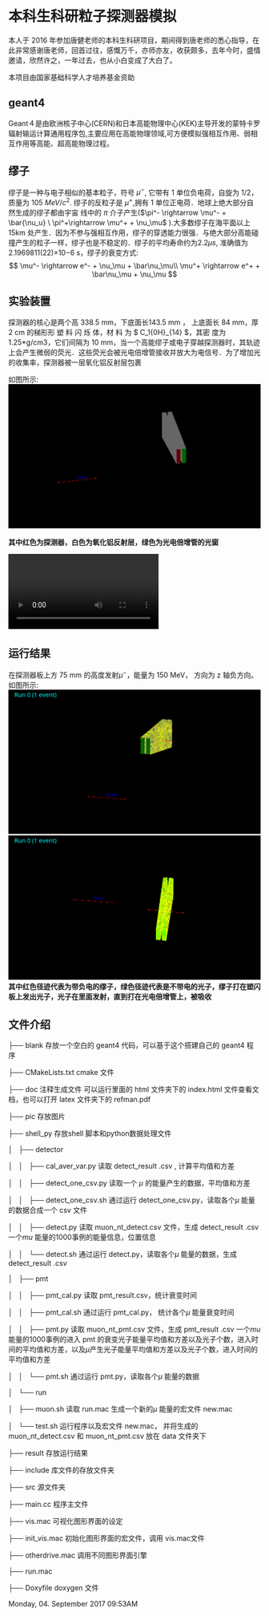 # 本科生科研粒子探测器模拟
本人于 2016 年参加唐健老师的本科生科研项目，期间得到唐老师的悉心指导，在此非常感谢唐老师，回首过往，感慨万千，亦师亦友，收获颇多，去年今时，盛情邀请，欣然许之，一年过去，也从小白变成了大白了。

本项目由国家基础科学人才培养基金资助
## geant4
Geant４是由欧洲核子中心(CERN)和日本高能物理中心(KEK)主导开发的蒙特卡罗辐射输运计算通用程序包,主要应用在高能物理领域,可方便模拟强相互作用、弱相互作用等高能、超高能物理过程。
## 缪子
缪子是一种与电子相似的基本粒子，符号 $\mu^-$, 它带有 1 单位负电荷，自旋为 1/2，质量为 105 $MeV/c^2$. 缪子的反粒子是 $\mu^+$,拥有 1 单位正电荷．地球上绝大部分自然生成的缪子都由宇宙
线中的 $\pi$ 介子产生($\pi^- \rightarrow \mu^- + \bar{\nu_u} \ \pi^+\rightarrow \mu^+ + \nu_\mu$ ).大多数缪子在海平面以上  15km  处产生．因为不参与强相互作用，缪子的穿透能力很强．与绝大部分高能碰撞产生的粒子一样，缪子也是不稳定的．缪子的平均寿命约为$2.2\mu s$, 准确值为 2.1969811(22)×10−6 s，缪子的衰变方式:
$$
\mu^- \rightarrow e^- + \nu_\mu + \bar\nu_\mu\\
\mu^+ \rightarrow e^+ + \bar\nu_\mu + \nu_\mu
$$
## 实验装置
探测器的核心是两个高 338.5 mm，下底面长143.5 mm ， 上底面长 84 mm，厚 2 cm 的梯形形 塑 料 闪 烁 体，材 料 为 $ C_1{0H}_{14} $，其密 度为 1.25*g/cm3，它们间隔为 10 mm，当一个高能缪子或电子穿越探测器时，其轨迹上会产生微弱的荧光．这些荧光会被光电倍增管接收并放大为电信号．为了增加光的收集率，探测器被一层氧化铝反射层包裹

如图所示:
![ muon detector](./pic/muondetect.png  "muon detector")

**其中红色为探测器，白色为氧化铝反射层，绿色为光电倍增管的光窗**


<video id="video" controls=""  >
      <source id="mpeg" src="./pic/GMovie.mpeg" type="video/mpeg">
</video>
    
## 运行结果
在探测器板上方 75 mm 的高度发射$\mu^-$，能量为 150 MeV， 方向为 z 轴负方向。
如图所示:
![](./pic/muon_event1.png)
![](./pic/muon_event2.png)
**其中红色径迹代表为带负电的缪子，绿色径迹代表是不带电的光子，缪子打在塑闪板上发出光子，光子在里面发射，直到打在光电倍增管上，被吸收**

## 文件介绍
├── blank 存放一个空白的 geant4 代码，可以基于这个搭建自己的 geant4 程序

├── CMakeLists.txt cmake 文件

├── doc 注释生成文件 可以运行里面的 html 文件夹下的 index.html 文件查看文档，也可以打开 latex 文件夹下的 refman.pdf 

├── pic 存放图片

├── shell_py 存放shell 脚本和python数据处理文件

│   ├── detector

│   │   ├── cal_aver_var.py 读取 detect_result .csv , 计算平均值和方差

│   │   ├── detect_one_csv.py 读取一个 $\mu$ 的能量产生的数据，平均值和方差

│   │   ├── detect_one_csv.sh 通过运行 detect_one_csv.py，读取各个$\mu$ 能量的数据合成一个 csv 文件

│   │   ├── detect.py 读取 muon_nt_detect.csv 文件，生成 detect_result .csv  一个$mu$ 能量的1000事例的能量信息，位置信息

│   │   └── detect.sh 通过运行 detect.py，读取各个$\mu$ 能量的数据，生成 detect_result .csv

│   ├── pmt

│   │   ├── pmt_cal.py   读取 pmt_result.csv，统计衰变时间

│   │   ├── pmt_cal.sh  通过运行 pmt_cal.py， 统计各个$\mu$ 能量衰变时间

│   │   ├── pmt.py 读取 muon_nt_pmt.csv 文件，生成 pmt_result .csv  一个$mu$ 能量的1000事例的进入 pmt 的衰变光子能量平均值和方差以及光子个数，进入时间的平均值和方差，以及$\mu$产生光子能量平均值和方差以及光子个数，进入时间的平均值和方差

│   │   └── pmt.sh 通过运行 pmt.py，读取各个$\mu$ 能量的数据

│   └── run

│       ├── muon.sh 读取 run.mac 生成一个新的$\mu$ 能量的宏文件 new.mac 

│       └── test.sh 运行程序以及宏文件 new.mac， 并将生成的 muon_nt_detect.csv 和 muon_nt_pmt.csv 放在 data 文件夹下

├── result 存放运行结果

├── include 库文件的存放文件夹

├── src 源文件夹

├── main.cc 程序主文件

├── vis.mac 可视化图形界面的设定

├── init_vis.mac 初始化图形界面的宏文件，调用 vis.mac文件

├── otherdrive.mac 调用不同图形界面引擎

├── run.mac

├── Doxyfile doxygen 文件



Monday, 04. September 2017 09:53AM 